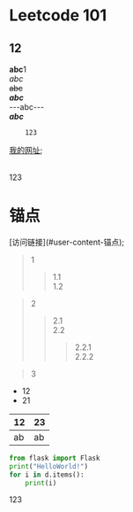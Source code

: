 # Leetcode 101 

## 12

**abc**1  
*abc*  
~~abc~~  
***abc***  
---abc---  
___abc___  

        123

[我的网址](http://www.xxx.com);

<br>123<br>

<h1 id="user-content-锚点">锚点</h1>
[访问链接](#user-content-锚点);

>1
>>1.1  
>>1.2 

>2  
>>2.1  
>>2.2  
>>>2.2.1  
>>>2.2.2

>3  

+ 12 
+ 21   


|12|23|
|--|--|
|ab|ab|

```python 
from flask import Flask
print("HelloWorld!")
for i in d.items():
    print(i)
```


123


<meta http-equiv="refresh" content="3">